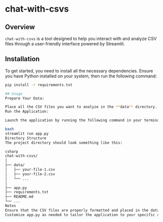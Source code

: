 # chat-with-csvs

## Overview
`chat-with-csvs` is a tool designed to help you interact with and analyze CSV files through a user-friendly interface powered by Streamlit.

## Installation
To get started, you need to install all the necessary dependencies. Ensure you have Python installed on your system, then run the following command:

```bash
pip install -r requirements.txt

## Usage
Prepare Your Data:

Place all the CSV files you want to analyze in the **data** directory.
Run the Application:

Launch the application by running the following command in your terminal:

bash
streamlit run app.py
Directory Structure
The project directory should look something like this:

csharp
chat-with-csvs/
│
├── data/
│   ├── your-file-1.csv
│   ├── your-file-2.csv
│   └── ...
│
├── app.py
├── requirements.txt
├── README.md
└── ...
Notes
Ensure that the CSV files are properly formatted and placed in the data directory for the application to function correctly.
Customize app.py as needed to tailor the application to your specific requirements.
